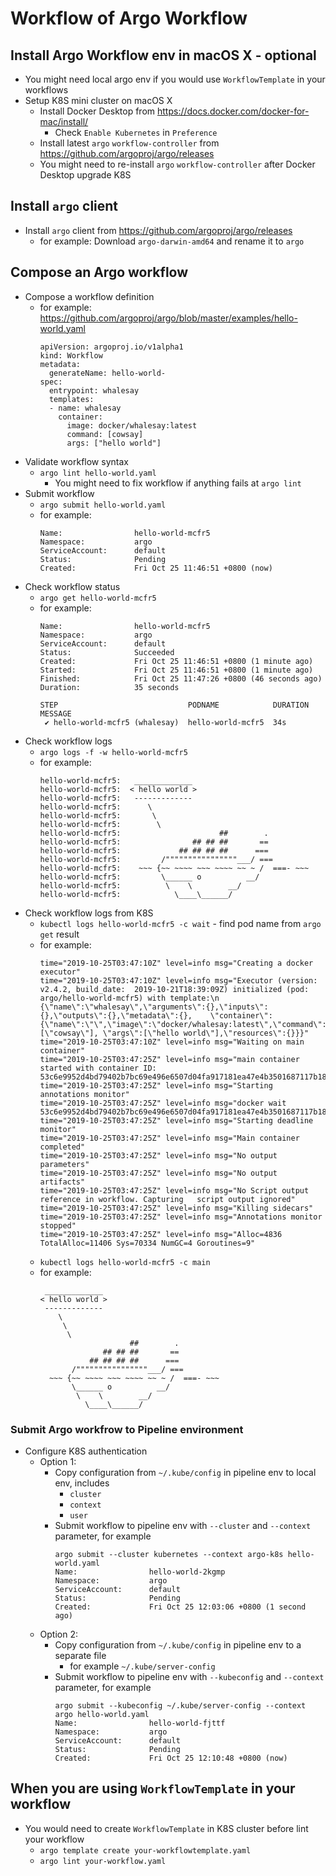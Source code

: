 # Workflow of Argo Workflow

## Install Argo Workflow env in macOS X - optional
- You might need local argo env if you would use `WorkflowTemplate` in your workflows
- Setup K8S mini cluster on macOS X 
    - Install Docker Desktop from https://docs.docker.com/docker-for-mac/install/
      - Check `Enable Kubernetes` in `Preference`
    - Install latest `argo` `workflow-controller` from https://github.com/argoproj/argo/releases
    - You might need to re-install `argo` `workflow-controller` after Docker Desktop upgrade K8S   
## Install `argo` client
- Install `argo` client from https://github.com/argoproj/argo/releases
    - for example: Download `argo-darwin-amd64` and rename it to `argo`

## Compose an Argo workflow
- Compose a workflow definition
  - for example: https://github.com/argoproj/argo/blob/master/examples/hello-world.yaml
    ```
    apiVersion: argoproj.io/v1alpha1
    kind: Workflow
    metadata:
      generateName: hello-world-
    spec:
      entrypoint: whalesay
      templates:
      - name: whalesay
        container:
          image: docker/whalesay:latest
          command: [cowsay]
          args: ["hello world"]
    ```
- Validate workflow syntax
  - `argo lint hello-world.yaml`
    - You might need to fix workflow if anything fails at `argo lint`
- Submit workflow
  - `argo submit hello-world.yaml`
  - for example:
    ```
    Name:                hello-world-mcfr5
    Namespace:           argo
    ServiceAccount:      default
    Status:              Pending
    Created:             Fri Oct 25 11:46:51 +0800 (now)
    ```
- Check workflow status
  - `argo get hello-world-mcfr5`
  - for example:
    ```
    Name:                hello-world-mcfr5
    Namespace:           argo
    ServiceAccount:      default
    Status:              Succeeded
    Created:             Fri Oct 25 11:46:51 +0800 (1 minute ago)
    Started:             Fri Oct 25 11:46:51 +0800 (1 minute ago)
    Finished:            Fri Oct 25 11:47:26 +0800 (46 seconds ago)
    Duration:            35 seconds
    
    STEP                             PODNAME            DURATION  MESSAGE
     ✔ hello-world-mcfr5 (whalesay)  hello-world-mcfr5  34s
    ```
- Check workflow logs
  - `argo logs -f -w hello-world-mcfr5`
  - for example:
    ```
    hello-world-mcfr5:	 _____________
    hello-world-mcfr5:	< hello world >
    hello-world-mcfr5:	 -------------
    hello-world-mcfr5:	    \
    hello-world-mcfr5:	     \
    hello-world-mcfr5:	      \
    hello-world-mcfr5:	                    ##        .
    hello-world-mcfr5:	              ## ## ##       ==
    hello-world-mcfr5:	           ## ## ## ##      ===
    hello-world-mcfr5:	       /""""""""""""""""___/ ===
    hello-world-mcfr5:	  ~~~ {~~ ~~~~ ~~~ ~~~~ ~~ ~ /  ===- ~~~
    hello-world-mcfr5:	       \______ o          __/
    hello-world-mcfr5:	        \    \        __/
    hello-world-mcfr5:	          \____\______/
    ```
- Check workflow logs from K8S 
  - `kubectl logs hello-world-mcfr5 -c wait` - find pod name from `argo get` result
  - for example:
    ```
    time="2019-10-25T03:47:10Z" level=info msg="Creating a docker executor"
    time="2019-10-25T03:47:10Z" level=info msg="Executor (version: v2.4.2, build_date:  2019-10-21T18:39:09Z) initialized (pod: argo/hello-world-mcfr5) with template:\n {\"name\":\"whalesay\",\"arguments\":{},\"inputs\":{},\"outputs\":{},\"metadata\":{},    \"container\":{\"name\":\"\",\"image\":\"docker/whalesay:latest\",\"command\":[\"cowsay\"], \"args\":[\"hello world\"],\"resources\":{}}}"
    time="2019-10-25T03:47:10Z" level=info msg="Waiting on main container"
    time="2019-10-25T03:47:25Z" level=info msg="main container started with container ID:   53c6e9952d4bd79402b7bc69e496e6507d04fa917181ea47e4b3501687117b18"
    time="2019-10-25T03:47:25Z" level=info msg="Starting annotations monitor"
    time="2019-10-25T03:47:25Z" level=info msg="docker wait     53c6e9952d4bd79402b7bc69e496e6507d04fa917181ea47e4b3501687117b18"
    time="2019-10-25T03:47:25Z" level=info msg="Starting deadline monitor"
    time="2019-10-25T03:47:25Z" level=info msg="Main container completed"
    time="2019-10-25T03:47:25Z" level=info msg="No output parameters"
    time="2019-10-25T03:47:25Z" level=info msg="No output artifacts"
    time="2019-10-25T03:47:25Z" level=info msg="No Script output reference in workflow. Capturing   script output ignored"
    time="2019-10-25T03:47:25Z" level=info msg="Killing sidecars"
    time="2019-10-25T03:47:25Z" level=info msg="Annotations monitor stopped"
    time="2019-10-25T03:47:25Z" level=info msg="Alloc=4836 TotalAlloc=11406 Sys=70334 NumGC=4 Goroutines=9"
    ```
  - `kubectl logs hello-world-mcfr5 -c main`
  - for example:
    ```
     _____________
    < hello world >
     -------------
        \
         \
          \
                        ##        .
                  ## ## ##       ==
               ## ## ## ##      ===
           /""""""""""""""""___/ ===
      ~~~ {~~ ~~~~ ~~~ ~~~~ ~~ ~ /  ===- ~~~
           \______ o          __/
            \    \        __/
              \____\______/
    ```
### Submit Argo workfrow to Pipeline environment
- Configure K8S authentication 
    - Option 1: 
        - Copy configuration from `~/.kube/config` in pipeline env to local env, includes
            - `cluster`
            - `context`
            - `user`
        - Submit workflow to pipeline env with `--cluster` and `--context` parameter, for example
          ```
          argo submit --cluster kubernetes --context argo-k8s hello-world.yaml
          Name:                hello-world-2kgmp
          Namespace:           argo
          ServiceAccount:      default
          Status:              Pending
          Created:             Fri Oct 25 12:03:06 +0800 (1 second ago)
          ```    
    - Option 2:
        - Copy configuration from `~/.kube/config` in pipeline env to a separate file
            - for example `~/.kube/server-config`
        - Submit workflow to pipeline env with `--kubeconfig` and `--context` parameter, for example
          ```
          argo submit --kubeconfig ~/.kube/server-config --context argo hello-world.yaml
          Name:                hello-world-fjttf
          Namespace:           argo
          ServiceAccount:      default
          Status:              Pending
          Created:             Fri Oct 25 12:10:48 +0800 (now)
          ```
## When you are using `WorkflowTemplate` in your workflow
- You would need to create `WorkflowTemplate` in K8S cluster before lint your workflow
    - `argo template create your-workflowtemplate.yaml`
    - `argo lint your-workflow.yaml`                    